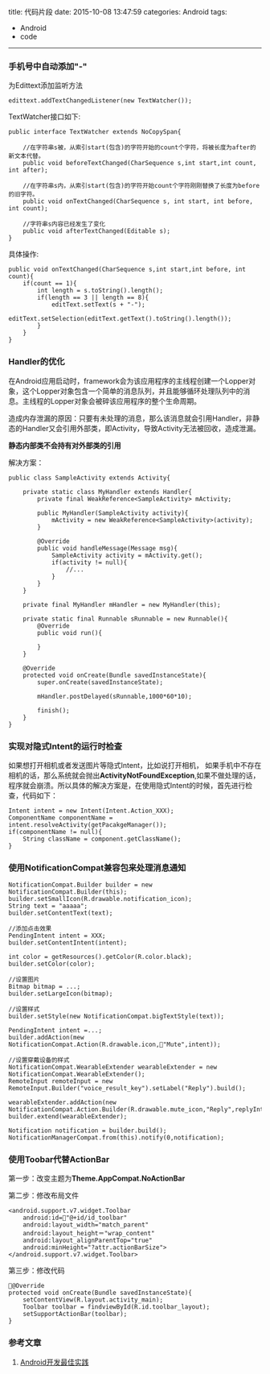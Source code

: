 title: 代码片段
date: 2015-10-08 13:47:59
categories: Android
tags:
- Android
- code

---

### 手机号中自动添加"-"

为Edittext添加监听方法

	edittext.addTextChangedListener(new TextWatcher());
		
TextWatcher接口如下:

	public interface TextWatcher extends NoCopySpan{
	
		//在字符串s被，从索引start(包含)的字符开始的count个字符，将被长度为after的新文本代替。
		public void beforeTextChanged(CharSequence s,int start,int count, int after);
		
		//在字符串s内，从索引start(包含)的字符开始count个字符刚刚替换了长度为before的旧字符。
		public void onTextChanged(CharSequence s, int start, int before, int count);
		
		//字符串s内容已经发生了变化
		public void afterTextChanged(Editable s);
	}

具体操作:

	public void onTextChanged(CharSequence s,int start,int before, int count){
		if(count == 1){
			int length = s.toString().length();
			if(length == 3 || length == 8){
				editText.setText(s + "-");
				editText.setSelection(editText.getText().toString().length());
			}
		}
	}
		
### Handler的优化

在Android应用启动时，framework会为该应用程序的主线程创建一个Lopper对象，这个Lopper对象包含一个简单的消息队列，并且能够循环处理队列中的消息。主线程的Lopper对象会被碎该应用程序的整个生命周期。

造成内存泄漏的原因：只要有未处理的消息，那么该消息就会引用Handler，非静态的Handler又会引用外部类，即Activity，导致Activity无法被回收，造成泄漏。

**静态内部类不会持有对外部类的引用**

解决方案：

	public class SampleActivity extends Activity{

		private static class MyHandler extends Handler{
			private final WeakReference<SampleActivity> mActivity;
			
			public MyHandler(SampleActivity activity){
				mActivity = new WeakReference<SampleActivity>(activity);
			}
			
			@Override
			public void handleMessage(Message msg){
				SampleActivity activity = mActivity.get();
				if(activity != null){
					//...
				}
			}
		}
		
		private final MyHandler mHandler = new MyHandler(this);
		
		private static final Runnable sRunnable = new Runnable(){
			@Override
			public void run(){
			
			}
		}
		
		@Override
		protected void onCreate(Bundle savedInstanceState){
			super.onCreate(savedInstanceState);
			
			mHandler.postDelayed(sRunnable,1000*60*10);
			
			finish();
		}
	}
	
### 实现对隐式Intent的运行时检查

如果想打开相机或者发送图片等隐式Intent，比如说打开相机， 如果手机中不存在相机的话，那么系统就会抛出**ActivityNotFoundException**,如果不做处理的话，程序就会崩溃。所以具体的解决方案是，在使用隐式Intent的时候，首先进行检查，代码如下：

	Intent intent = new Intent(Intent.Action_XXX);
	ComponentName componentName = intent.resolveActivity(getPacakgeManager());
	if(componentName != null){
		String className = component.getClassName();
	}
	
### 使用NotificationCompat兼容包来处理消息通知

	NotificationCompat.Builder builder = new NotificationCompat.Builder(this);
	builder.setSmallIcon(R.drawable.notification_icon);
	String text = "aaaaa";
	builder.setContentText(text);

	//添加点击效果
	PendingIntent intent = XXX;
	builder.setContentIntent(intent);

	int color = getResources().getColor(R.color.black);
	builder.setColor(color);

	//设置图片
	Bitmap bitmap = ...;
	builder.setLargeIcon(bitmap);

	//设置样式
	builder.setStyle(new NotificationCompat.bigTextStyle(text));

	PendingIntent intent =...;
	builder.addAction(mew NotificationCompat.Action(R.drawable.icon,"Mute",intent));

	//设置穿戴设备的样式
	NotificationCompat.WearableExtender wearableExtender = new NotificationCompat.WearableExtender();
	RemoteInput remoteInput = new RemoteInput.Builder("voice_result_key").setLabel("Reply").build();

	wearableExtender.addAction(new NotificationCompat.Action.Builder(R.drawable.mute_icon,"Reply",replyIntent).addRemoteInout(remoteInput).build);
	builder.extend(wearableExtender);

	Notification notification = builder.build();
	NotificationManagerCompat.from(this).notify(0,notification);
	
### 使用Toobar代替ActionBar

第一步：改变主题为**Theme.AppCompat.NoActionBar**

第二步：修改布局文件

	<android.support.v7.widget.Toolbar
		android:id="@+id/id_toolbar"
		android:layout_width="match_parent"
		android:layout_height＝"wrap_content"
		android:layout_alignParentTop="true"
		android:minHeight="?attr.actionBarSize">
	</android.support.v7.widget.Toolbar>

第三步：修改代码

	@Override
	protected void onCreate(Bundle savedInstanceState){
		setContentView(R.layout.activity_main);
		Toolbar toolbar = findviewById(R.id.toolbar_layout);
		setSupportActionBar(toolbar);
	}

### 参考文章

1. [Android开发最佳实践](http://hukai.me/android-dev-patterns/)